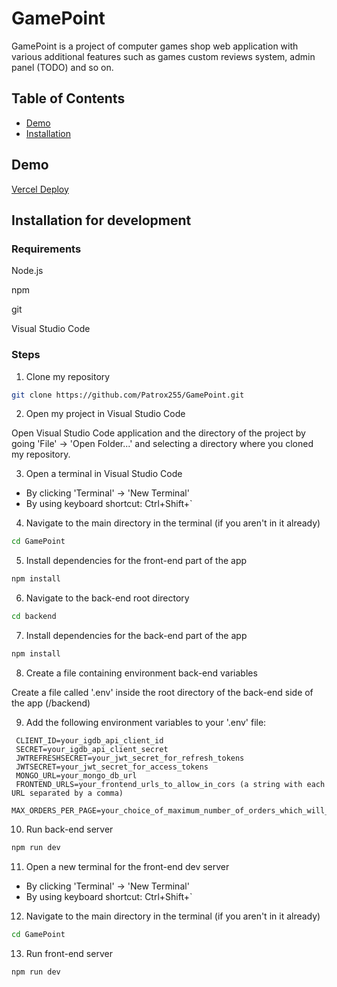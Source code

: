 # GamePoint

GamePoint is a project of computer games shop web application with various additional features such as games custom reviews system, admin panel (TODO) and so on.

## Table of Contents

- [Demo](#demo)
- [Installation](#installation-for-development)

## Demo

[Vercel Deploy](https://game-point-xi.vercel.app/)

## Installation for development

### Requirements

Node.js

npm

git

Visual Studio Code

### Steps

1. Clone my repository

```sh
git clone https://github.com/Patrox255/GamePoint.git
```

2. Open my project in Visual Studio Code

Open Visual Studio Code application and the directory of the project by going 'File' -> 'Open Folder...' and selecting a directory where you cloned my repository.

3. Open a terminal in Visual Studio Code

- By clicking 'Terminal' -> 'New Terminal'
- By using keyboard shortcut: Ctrl+Shift+`

4. Navigate to the main directory in the terminal (if you aren't in it already)

```sh
cd GamePoint
```

5. Install dependencies for the front-end part of the app

```sh
npm install
```

6. Navigate to the back-end root directory

```sh
cd backend
```

7. Install dependencies for the back-end part of the app

```sh
npm install
```

8. Create a file containing environment back-end variables

Create a file called '.env' inside the root directory of the back-end side of the app (/backend)

9. Add the following environment variables to your '.env' file:

```env
 CLIENT_ID=your_igdb_api_client_id
 SECRET=your_igdb_api_client_secret
 JWTREFRESHSECRET=your_jwt_secret_for_refresh_tokens
 JWTSECRET=your_jwt_secret_for_access_tokens
 MONGO_URL=your_mongo_db_url
 FRONTEND_URLS=your_frontend_urls_to_allow_in_cors (a string with each URL separated by a comma)
 MAX_ORDERS_PER_PAGE=your_choice_of_maximum_number_of_orders_which_will_be_displayed_at_one_time_on_user_panel_page
```

10. Run back-end server

```sh
npm run dev
```

11. Open a new terminal for the front-end dev server

- By clicking 'Terminal' -> 'New Terminal'
- By using keyboard shortcut: Ctrl+Shift+`

12. Navigate to the main directory in the terminal (if you aren't in it already)

```sh
cd GamePoint
```

13. Run front-end server

```sh
npm run dev
```
